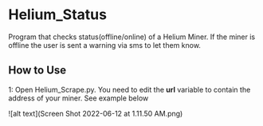# Helium_Status
Program that checks status(offline/online) of a Helium Miner. If the miner is offline the user is sent a warning via sms to let them know.

## How to Use

1: Open Helium_Scrape.py. You need to edit the **url** variable to contain the address of your miner. See example below

![alt text](Screen Shot 2022-06-12 at 1.11.50 AM.png)
